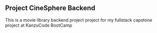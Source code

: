 ## Project CineSphere Backend

This is a movie library backend project project for my fullstack capstone project at KanzuCode BootCamp
